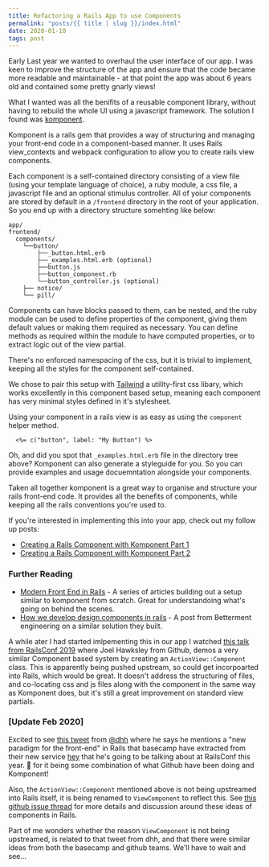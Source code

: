 ```yaml
---
title: Refactoring a Rails App to use Components
permalink: "posts/{{ title | slug }}/index.html"
date: 2020-01-10
tags: post
---
```


Early Last year we wanted to overhaul the user interface of our app.  I was keen to improve the structure of the app and ensure that the code became more readable and maintainable - at that point the app was about 6 years old and contained some pretty gnarly views!

What I wanted was all the benifits of a reusable component library, without having to rebuild the whole UI using a javascript framework.  The solution I found was [komponent](https://github.com/komposable/komponent).

<!--more-->

Komponent is a rails gem that provides a way of structuring and managing your front-end code in a component-based manner.  It uses Rails view_contexts and webpack configuration to allow you to create rails view components. 

Each component is a self-contained directory consisting of a view file (using your template language of choice), a ruby module, a css file, a javascript file and an optional stimulus controller.  All of yoiur components are stored by default in a `/frontend` directory in the root of your application.  So you end up with a directory structure somehting like below:

```shell
app/
frontend/
  components/
    └──button/
        ├──_button.html.erb
        ├──_examples.html.erb (optional)
        ├──button.js 
        ├──button_component.rb    
        └──button_controller.js (optional)
    ├── notice/    
    └── pill/ 
```

Components can have blocks passed to them, can be nested, and the ruby module can be used to define properties of the component, giving them default values or making them required as necessary.  You can define methods as required within the module to have computed properties, or to extract logic out of the view partial.

There's no enforced namespacing of the css, but it is trivial to implement, keeping all the styles for the component self-contained.

We chose to pair this setup with [Tailwind](https://tailwindcss.com) a utility-first css libary, which works excellently in this component based setup, meaning each component has very minimal styles defined in it's stylesheet.

Using your component in a rails view is as easy as using the `component` helper method.

```erb
  <%= c("button", label: "My Button") %>
```

Oh, and did you spot that `_examples.html.erb` file in the directory tree above?  Komponent can also generate a styleguide for you.  So you can provide examples and usage docuemntation alongside your components.

Taken all together komponent is a great way to organise and structure your rails front-end code.  It provides all the benefits of components, while keeping all the rails conventions you're used to.

If you're interested in implementing this into your app, check out my follow up posts:
* [Creating a Rails Component with Komponent Part 1](/posts/creating-rails-component-with-komponent-part-1/)
* [Creating a Rails Component with Komponent Part 2](/posts/creating-rails-component-with-komponent-part-2/)



### Further Reading
* [Modern Front End in Rails](https://evilmartians.com/chronicles/evil-front-part-1) - A series of articles building out a setup similar to komponent from scratch.  Great for understandoing what's going on behind the scenes.
* [How we develop design components in rails](https://betterment.engineering/how-we-develop-design-components-in-rails-ab2d3dac44d3) - A post from Betterment engineering on a similar solution they built.

A while ater I had started imlpementing this in our app I watched [this talk from RailsConf 2019](https://www.youtube.com/watch?v=y5Z5a6QdA-M&list=PLE7tQUdRKcyaOq3HlRm9h_Q_WhWKqm5xc&index=5&t=0s) where Joel Hawksley from Github, demos a very similar Component based system by creating an `ActionView::Component` class. This is apparently being pushed upstream, so could get incorpoarted into Rails, which would be great.  It doesn't address the structuring of files, and co-locating css and js files along with the component in the same way as Komponent does, but it's still a great improvement on standard view partials.

### [Update Feb 2020]
Excited to see [this tweet](https://twitter.com/dhh/status/1225504208465670147) from [@dhh](https://twitter.com/dhh) where he says he mentions a "new paradigm for the front-end" in Rails that basecamp have extracted from their new service [hey](https://hey.com) that he's going to be talking about at RailsConf this year. 🤞 for it being some combination of what Github have been doing and Komponent!

Also, the `ActionView::Component` mentioned above is not being upstreamed into Rails itself, it is being renamed to `ViewComponent` to reflect this.  See [this github issue thread](https://github.com/github/actionview-component/issues/206) for more details and discussion around these ideas of components in Rails.

Part of me wonders whether the reason `ViewComponent` is not being upstreamed, is related to that tweet from dhh, and that there were similar ideas from both the basecamp and github teams.  We'll have to wait and see&hellip;  

